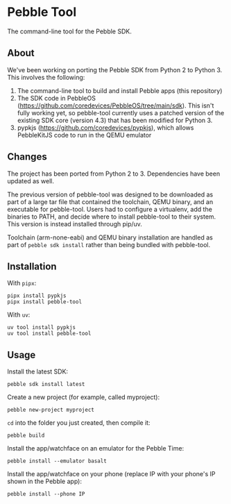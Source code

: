 # Pebble Tool

The command-line tool for the Pebble SDK.

## About

We've been working on porting the Pebble SDK from Python 2 to Python 3. This involves the following:
1. The command-line tool to build and install Pebble apps (this repository)
2. The SDK code in PebbleOS (https://github.com/coredevices/PebbleOS/tree/main/sdk). This isn't fully working yet, so pebble-tool currently uses a patched version of the existing SDK core (version 4.3) that has been modified for Python 3.
3. pypkjs (https://github.com/coredevices/pypkjs), which allows PebbleKitJS code to run in the QEMU emulator

## Changes

The project has been ported from Python 2 to 3. Dependencies have been updated as well.

The previous version of pebble-tool was designed to be downloaded as part of a large tar file that contained the toolchain, QEMU binary, and an executable for pebble-tool. Users had to configure a virtualenv, add the binaries to PATH, and decide where to install pebble-tool to their system. This version is instead installed through pip/uv.

Toolchain (arm-none-eabi) and QEMU binary installation are handled as part of `pebble sdk install` rather than being bundled with pebble-tool.

## Installation

With `pipx`:
```shell
pipx install pypkjs
pipx install pebble-tool
```

With `uv`:
```shell
uv tool install pypkjs
uv tool install pebble-tool
```

## Usage

Install the latest SDK:
```shell
pebble sdk install latest
```

Create a new project (for example, called myproject):
```shell
pebble new-project myproject
```

`cd` into the folder you just created, then compile it:
```shell
pebble build
```

Install the app/watchface on an emulator for the Pebble Time:
```shell
pebble install --emulator basalt
```

Install the app/watchface on your phone (replace IP with your phone's IP shown in the Pebble app):
```shell
pebble install --phone IP
```